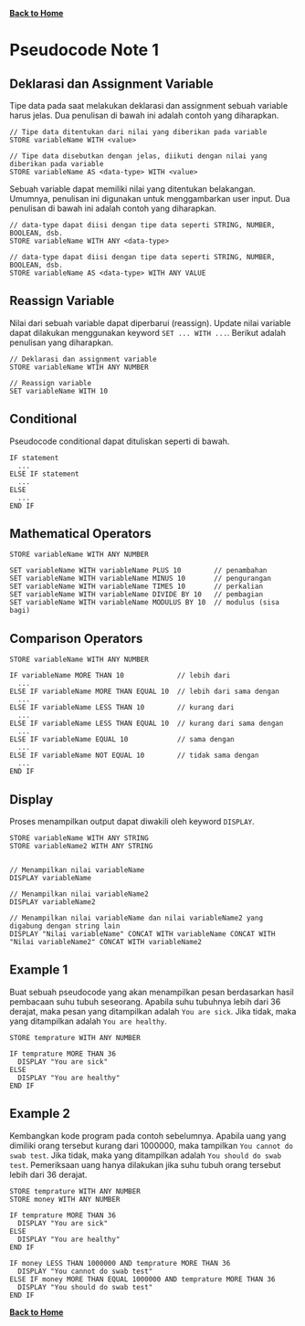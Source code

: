 [**Back to Home**](./../README.md)

# Pseudocode Note 1

## Deklarasi dan Assignment Variable

Tipe data pada saat melakukan deklarasi dan assignment sebuah variable harus jelas. Dua penulisan di bawah ini adalah contoh yang diharapkan.

```
// Tipe data ditentukan dari nilai yang diberikan pada variable
STORE variableName WITH <value>

// Tipe data disebutkan dengan jelas, diikuti dengan nilai yang diberikan pada variable
STORE variableName AS <data-type> WITH <value>
```

Sebuah variable dapat memiliki nilai yang ditentukan belakangan. Umumnya, penulisan ini digunakan untuk menggambarkan user input. Dua penulisan di bawah ini adalah contoh yang diharapkan.

```
// data-type dapat diisi dengan tipe data seperti STRING, NUMBER, BOOLEAN, dsb.
STORE variableName WITH ANY <data-type>

// data-type dapat diisi dengan tipe data seperti STRING, NUMBER, BOOLEAN, dsb.
STORE variableName AS <data-type> WITH ANY VALUE
```

## Reassign Variable

Nilai dari sebuah variable dapat diperbarui (reassign). Update nilai variable dapat dilakukan menggunakan keyword `SET ... WITH ...`. Berikut adalah penulisan yang diharapkan.

```
// Deklarasi dan assignment variable
STORE variableName WTIH ANY NUMBER

// Reassign variable
SET variableName WITH 10
```

## Conditional

Pseudocode conditional dapat dituliskan seperti di bawah.

```
IF statement
  ...
ELSE IF statement
  ...
ELSE
  ...
END IF
```

## Mathematical Operators

```
STORE variableName WITH ANY NUMBER

SET variableName WITH variableName PLUS 10        // penambahan
SET variableName WITH variableName MINUS 10       // pengurangan
SET variableName WITH variableName TIMES 10       // perkalian
SET variableName WITH variableName DIVIDE BY 10   // pembagian
SET variableName WITH variableName MODULUS BY 10  // modulus (sisa bagi)
```

## Comparison Operators

```
STORE variableName WITH ANY NUMBER

IF variableName MORE THAN 10             // lebih dari
  ...
ELSE IF variableName MORE THAN EQUAL 10  // lebih dari sama dengan
  ...
ELSE IF variableName LESS THAN 10        // kurang dari
  ...
ELSE IF variableName LESS THAN EQUAL 10  // kurang dari sama dengan
  ...
ELSE IF variableName EQUAL 10            // sama dengan
  ...
ELSE IF variableName NOT EQUAL 10        // tidak sama dengan
  ...
END IF
```

## Display

Proses menampilkan output dapat diwakili oleh keyword `DISPLAY`.

```
STORE variableName WITH ANY STRING
STORE variableName2 WITH ANY STRING


// Menampilkan nilai variableName
DISPLAY variableName

// Menampilkan nilai variableName2
DISPLAY variableName2

// Menampilkan nilai variableName dan nilai variableName2 yang digabung dengan string lain
DISPLAY "Nilai variableName" CONCAT WITH variableName CONCAT WITH "Nilai variableName2" CONCAT WITH variableName2
```

## Example 1

Buat sebuah pseudocode yang akan menampilkan pesan berdasarkan hasil pembacaan suhu tubuh seseorang. Apabila suhu tubuhnya lebih dari 36 derajat, maka pesan yang ditampilkan adalah `You are sick`. Jika tidak, maka yang ditampilkan adalah `You are healthy`.

```
STORE temprature WITH ANY NUMBER

IF temprature MORE THAN 36
  DISPLAY "You are sick"
ELSE
  DISPLAY "You are healthy"
END IF
```

## Example 2

Kembangkan kode program pada contoh sebelumnya. Apabila uang yang dimiliki orang tersebut kurang dari 1000000, maka tampilkan `You cannot do swab test`. Jika tidak, maka yang ditampilkan adalah `You should do swab test`. Pemeriksaan uang hanya dilakukan jika suhu tubuh orang tersebut lebih dari 36 derajat.

```
STORE temprature WITH ANY NUMBER
STORE money WITH ANY NUMBER

IF temprature MORE THAN 36
  DISPLAY "You are sick"
ELSE
  DISPLAY "You are healthy"
END IF

IF money LESS THAN 1000000 AND temprature MORE THAN 36
  DISPLAY "You cannot do swab test"
ELSE IF money MORE THAN EQUAL 1000000 AND temprature MORE THAN 36
  DISPLAY "You should do swab test"
END IF
```

[**Back to Home**](./../README.md)
